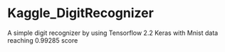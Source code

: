 # Kaggle_DigitRecognizer
A simple digit recognizer by using Tensorflow 2.2 Keras with Mnist data reaching 0.99285 score
